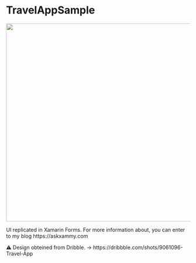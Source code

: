 # TravelAppSample

<p align="center">

<img src="https://github.com/LeomarisReyes/TravelAppSample/blob/master/Images/TravelMainImg.png" height="540" width="630"/>
</p>

<p>UI replicated in Xamarin Forms. For more information about, you can enter to my blog https://askxammy.com </p>
⚠ Design obteined from Dribble. -> https://dribbble.com/shots/9061096-Travel-App
